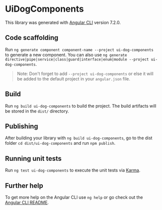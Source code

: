 # UiDogComponents

This library was generated with [Angular CLI](https://github.com/angular/angular-cli) version 7.2.0.

## Code scaffolding

Run `ng generate component component-name --project ui-dog-components` to generate a new component. You can also use `ng generate directive|pipe|service|class|guard|interface|enum|module --project ui-dog-components`.

> Note: Don't forget to add `--project ui-dog-components` or else it will be added to the default project in your `angular.json` file.

## Build

Run `ng build ui-dog-components` to build the project. The build artifacts will be stored in the `dist/` directory.

## Publishing

After building your library with `ng build ui-dog-components`, go to the dist folder `cd dist/ui-dog-components` and run `npm publish`.

## Running unit tests

Run `ng test ui-dog-components` to execute the unit tests via [Karma](https://karma-runner.github.io).

## Further help

To get more help on the Angular CLI use `ng help` or go check out the [Angular CLI README](https://github.com/angular/angular-cli/blob/master/README.md).
